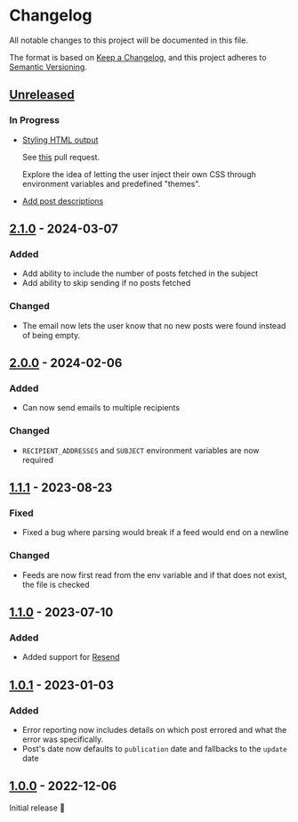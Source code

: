 # Changelog

All notable changes to this project will be documented in this file.

The format is based on [Keep a Changelog](https://keepachangelog.com/en/1.0.0/),
and this project adheres to [Semantic Versioning](https://semver.org/spec/v2.0.0.html).

## [Unreleased]

### In Progress

- [Styling HTML output](https://github.com/AntoniosBarotsis/Rss2Email/issues/6)

  See [this](https://github.com/AntoniosBarotsis/Rss2Email/pull/37) pull request.

  Explore the idea of letting the user inject their own CSS through environment variables and predefined "themes".

- [Add post descriptions](https://github.com/AntoniosBarotsis/Rss2Email/issues/38)

## [2.1.0] - 2024-03-07

### Added

- Add ability to include the number of posts fetched in the subject
- Add ability to skip sending if no posts fetched

### Changed

- The email now lets the user know that no new posts were found instead of being empty.

## [2.0.0] - 2024-02-06

### Added

- Can now send emails to multiple recipients

### Changed

- `RECIPIENT_ADDRESSES` and `SUBJECT` environment variables are now required

## [1.1.1] - 2023-08-23

### Fixed

- Fixed a bug where parsing would break if a feed would end on a newline

### Changed

- Feeds are now first read from the env variable and if that does not exist, the file is checked

## [1.1.0] - 2023-07-10

### Added

- Added support for [Resend](https://resend.com/)

## [1.0.1] - 2023-01-03

### Added

- Error reporting now includes details on which post errored and what the error was specifically.
- Post's date now defaults to `publication` date and fallbacks to the `update` date

## [1.0.0] - 2022-12-06

Initial release 🎉

[unreleased]: https://github.com/AntoniosBarotsis/rss2email/compare/v2.1.0...HEAD
[2.1.0]: https://github.com/AntoniosBarotsis/rss2email/compare/v2.1.0...HEAD
[2.0.0]: https://github.com/AntoniosBarotsis/rss2email/releases/tag/v2.0.0
[1.1.1]: https://github.com/AntoniosBarotsis/rss2email/releases/tag/v1.1.1
[1.1.0]: https://github.com/AntoniosBarotsis/rss2email/releases/tag/v1.1.0
[1.0.1]: https://github.com/AntoniosBarotsis/rss2email/releases/tag/v1.0.1
[1.0.0]: https://github.com/AntoniosBarotsis/rss2email/releases/tag/v1.0.0
